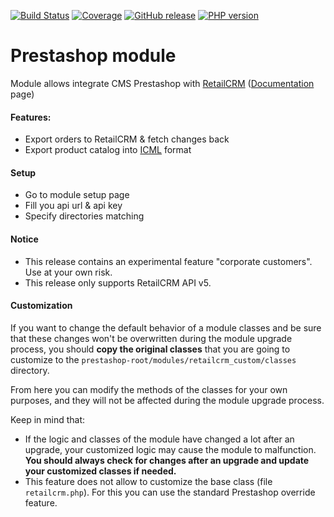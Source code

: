 [![Build Status](https://img.shields.io/travis/retailcrm/prestashop-module/workflows/woo/badge.svg)](https://travis-ci.org/retailcrm/prestashop-module/actions)
[![Coverage](https://img.shields.io/codecov/c/gh/retailcrm/prestashop-module/master.svg?logo=github)](https://codecov.io/gh/retailcrm/prestashop-module)
[![GitHub release](https://img.shields.io/github/release/retailcrm/prestashop-module.svg?logo=codecov)](https://github.com/retailcrm/prestashop-module/releases)
[![PHP version](https://img.shields.io/badge/PHP->=5.4-blue.svg?logo=php)](https://php.net/)

Prestashop module
=================

Module allows integrate CMS Prestashop with [RetailCRM](https://www.retailcrm.pro) ([Documentation](https://docs.retailcrm.ru/Users/Integration/SiteModules/PrestaShop) page)

#### Features:

* Export orders to RetailCRM & fetch changes back
* Export product catalog into [ICML](https://help.retailcrm.pro/Developers/ICML) format

#### Setup

* Go to module setup page
* Fill you api url & api key
* Specify directories matching

#### Notice

* This release contains an experimental feature "corporate customers". Use at your own risk.
* This release only supports RetailCRM API v5.

#### Customization

If you want to change the default behavior of a module classes and be sure that these changes won't be overwritten during the module upgrade process, you should **copy the original classes** that you are going to customize to the `prestashop-root/modules/retailcrm_custom/classes` directory. 

From here you can modify the methods of the classes for your own purposes, and they will not be affected during the module upgrade process.

Keep in mind that:

* If the logic and classes of the module have changed a lot after an upgrade, your customized logic may cause the module to malfunction. **You should always check for changes after an upgrade and update your customized classes if needed.**
* This feature does not allow to customize the base class (file `retailcrm.php`). For this you can use the standard Prestashop override feature.
